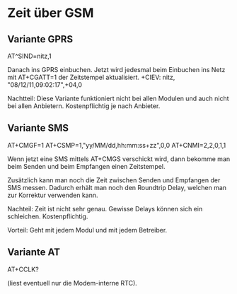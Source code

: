 Zeit über GSM
=============


Variante GPRS
-------------

AT^SIND=nitz,1

Danach ins GPRS einbuchen. Jetzt wird jedesmal beim Einbuchen ins Netz
mit AT+CGATT=1 der Zeitstempel aktualisiert.
+CIEV: nitz, "08/12/11,09:02:17",+04,0

Nachtteil:
Diese Variante funktioniert nicht bei allen Modulen und auch nicht bei 
allen Anbietern. Kostenpflichtig je nach Anbieter.



Variante SMS
------------

AT+CMGF=1
AT+CSMP=1,"yy/MM/dd,hh:mm:ss+zz",0,0
AT+CNMI=2,2,0,1,1

Wenn jetzt eine SMS mittels AT+CMGS verschickt wird, dann bekomme man 
beim Senden und beim Empfangen einen Zeitstempel.

Zusätzlich kann man noch die Zeit zwischen Senden und Empfangen der SMS 
messen. Dadurch erhält man noch den Roundtrip Delay, welchen man zur 
Korrektur verwenden kann.


Nachteil:
Zeit ist nicht sehr genau. Gewisse Delays können sich ein schleichen.
Kostenpflichtig.

Vorteil:
Geht mit jedem Modul und mit jedem Betreiber.


Variante AT
-----------

AT+CCLK?

(liest eventuell nur die Modem-interne RTC).